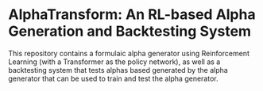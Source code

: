 # AlphaTransform: An RL-based Alpha Generation and Backtesting System

This repository contains a formulaic alpha generator using Reinforcement Learning (with a Transformer as the policy network), as well as a backtesting system that tests alphas based generated by the alpha generator that can be used to train and test the alpha generator.
